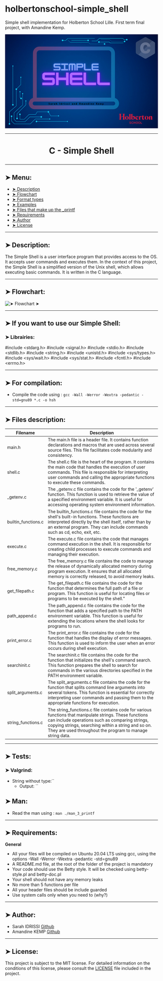 # holbertonschool-simple_shell
Simple shell implementation for Holberton School Lille. First term final project, with Amandine Kemp.

![Simple_Shell](https://github.com/Fizzyfog/holbertonschool-simple_shell/blob/main/simple_shell.png)

----------

# <p align="center">C - Simple Shell</p>

----------

## ➤ Menu:

- [➤ Description]()
- [➤ Flowchart]()
- [➤ Format types]()
- [➤ Examples]()
- [➤ Files that make up the _printf]()
- [➤ Requirements]()
- [➤ Author]()
- [➤ License]()


----------

## ➤ Description:

The Simple Shell is a user interface program that provides access to the OS. It accepts user commands and executes them. In the context of this project, the Simple Shell is a simplified version of the Unix shell, which allows executing basic commands. It is written in the C language.

----------

## ➤ Flowchart:

![➤ Flowchart ➤]()

----------

## ➤ If you want to use our Simple Shell:

### ➤ Librairies:
#include <stdarg.h>
#include <signal.h>
#include <stdio.h>
#include <stdlib.h>
#include <string.h>
#include <unistd.h>
#include <sys/types.h>
#include <sys/wait.h>
#include <sys/stat.h>
#include <fcntl.h>
#include <errno.h>

----------

## ➤ For compilation: 

* Compile the code using :
``` gcc -Wall -Werror -Wextra -pedantic -std=gnu89 *.c -o hsh ```

----------

## ➤ Files description:

| Filename | Description | 
| -------- | -------- |
| main.h    | The main.h file is a header file. It contains function declarations and macros that are used across several source files. This file facilitates code modularity and consistency.    |
| shell.c    | The shell.c file is the heart of the program. It contains the main code that handles the execution of user commands. This file is responsible for interpreting user commands and calling the appropriate functions to execute these commands.    |
| _getenv.c    | The _getenv.c file contains the code for the '_getenv' function. This function is used to retrieve the value of a specified environment variable. It is useful for accessing operating system environment information.    |
| builtin_functions.c    | The builtin_functions.c file contains the code for the shell's built-in functions. These functions are interpreted directly by the shell itself, rather than by an external program. They can include commands such as cd, echo, exit, etc.    |
| execute.c    | The execute.c file contains the code that manages command execution in the shell. It is responsible for creating child processes to execute commands and managing their execution.    |
| free_memory.c    | The free_memory.c file contains the code to manage the release of dynamically allocated memory during program execution. It ensures that all allocated memory is correctly released, to avoid memory leaks.    |
| get_filepath.c    | The get_filepath.c file contains the code for the function that determines the full path of a file or program. This function is useful for locating files or programs to be executed by the shell."    |
| path_append.c    | The path_append.c file contains the code for the function that adds a specified path to the PATH environment variable. This function is useful for extending the locations where the shell looks for programs to run.    |
| print_error.c    | The print_error.c file contains the code for the function that handles the display of error messages. This function is used to inform the user when an error occurs during shell execution.    |
| searchinit.c    | The searchinit.c file contains the code for the function that initializes the shell's command search. This function prepares the shell to search for commands in the various directories specified in the PATH environment variable.    |
| split_arguments.c    | The split_arguments.c file contains the code for the function that splits command line arguments into several tokens. This function is essential for correctly interpreting user commands and passing them to the appropriate functions for execution.    |
| string_functions.c    | The string_functions.c file contains code for various functions that manipulate strings. These functions can include operations such as comparing strings, copying strings, searching within a string and so on. They are used throughout the program to manage string data.    |

----------

## ➤ Tests:

### ➤ Valgrind:

* String without type:``
	* Output: ``

## ➤ Man:

* Read the man using :
``` man ./man_3_printf ```

----------

## ➤ Requirements:

**General**

* All your files will be compiled on Ubuntu 20.04 LTS using gcc, using the options -Wall -Werror -Wextra -pedantic -std=gnu89
* A README.md file, at the root of the folder of the project is mandatory
* Your code should use the Betty style. It will be checked using betty-style.pl and betty-doc.pl
* Your shell should not have any memory leaks
* No more than 5 functions per file
* All your header files should be include guarded
* Use system calls only when you need to (why?)

----------

## ➤ Author:

- Sarah IDRISSI [Github](https://github.com/Fizzyfog)
- Amandine KEMP [Github](https://github.com/amandinekemp)
----------

## ➤ License:

This project is subject to the MIT license. For detailed information on the conditions of this license, please consult the [LICENSE](https://github.com/amandinekemp/holbertonschool-simple_shell/blob/main/LICENSE) file included in the project.
